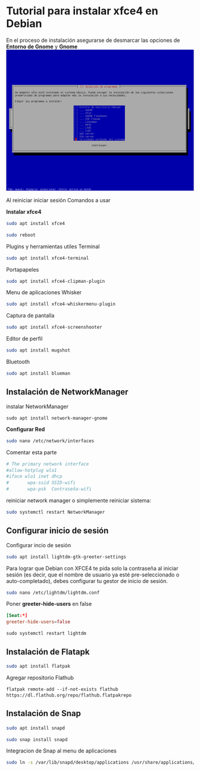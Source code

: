 # Tutorial para instalar xfce4 en Debian

En el proceso de instalación asegurarse de desmarcar las opciones de **Entorno de Gnome** y **Gnome**
![Selección de programas](img/seleccion-programas.png)

Al reiniciar iniciar sesión
Comandos a usar

**Instalar xfce4**
```bash
sudo apt install xfce4
```
```bash
sudo reboot
```
Plugins y herramientas utiles
Terminal
```bash
sudo apt install xfce4-terminal
```
Portapapeles
```bash
sudo apt install xfce4-clipman-plugin
```
Menu de aplicaciones Whisker
```bash
sudo apt install xfce4-whiskermenu-plugin
```
Captura de pantalla
```bash
sudo apt install xfce4-screenshooter
```
Editor de perfil
```bash
sudo apt install mugshot
```
Bluetooth
```bash
sudo apt install blueman
```

## Instalación de NetworkManager
instalar NetworkManager
```
sudo apt install network-manager-gnome
```
**Configurar Red**
```bash
sudo nano /etc/network/interfaces
```
Comentar esta parte
```conf
# The primary network interface
#allow-hotplug wlo1
#iface wlo1 inet dhcp
#       wpa-ssid SSID-wifi
#       wpa-psk  Contraseña-wifi
```

reiniciar network manager o simplemente reiniciar sistema:

```bash
sudo systemctl restart NetworkManager
```

## Configurar inicio de sesión
Configurar incio de sesión
```bash
sudo apt install lightdm-gtk-greeter-settings
```
Para lograr que Debian con XFCE4 te pida solo la contraseña al iniciar sesión (es decir, que el nombre de usuario ya esté pre-seleccionado o auto-completado), debes configurar tu gestor de inicio de sesión.
``` bash
sudo nano /etc/lightdm/lightdm.conf
```
Poner **greeter-hide-users** en false
```conf
[Seat:*]
greeter-hide-users=false
```
```
sudo systemctl restart lightdm
```
## Instalación de Flatapk
```bash
sudo apt install flatpak
```
Agregar repositorio Flathub
```
flatpak remote-add --if-not-exists flathub https://dl.flathub.org/repo/flathub.flatpakrepo
```
## Instalación de Snap
```bash
sudo apt install snapd
```
```bash
sudo snap install snapd
```
Integracion de Snap al menu de aplicaciones
``` bash
sudo ln -s /var/lib/snapd/desktop/applications /usr/share/applications/snapd
```